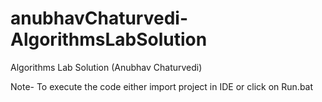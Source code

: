 # anubhavChaturvedi-AlgorithmsLabSolution
Algorithms Lab Solution (Anubhav Chaturvedi)

Note- To execute the code either import project in IDE or click on Run.bat